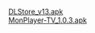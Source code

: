 <a href="https://gjthub-com.github.io/DLStore_v13.apk">DLStore_v13.apk</a><br>
<a href="https://gjthub-com.github.io/MonPlayer-TV_1.0.3.apk">MonPlayer-TV_1.0.3.apk</a>
